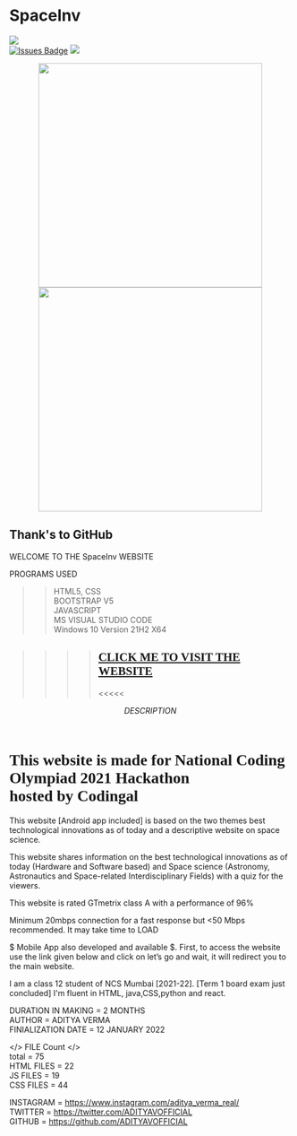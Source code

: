 # SpaceInv
<head>
  <link href="https://fonts.googleapis.com/css2?family=Carter+One&display=swap" rel="stylesheet"></head>
<a href="https://twitter.com/ADITYAVOFFICIAL" ><img src="https://img.shields.io/twitter/follow/ADITYAVOFFICIAL.svg?style=social" /> </a>
<br>
<a href="https://github.com/ADITYAVOFFICIAL/awesome-github-profile-readme/issues"><img src="https://img.shields.io/github/issues/ADITYAVOFFICIAL/awesome-github-profile-readme" alt="Issues Badge"/></a>
<a href="https://www.youtube.com/channel/UC9zfSBBnZniAOrek0xMqUAw" ><img src="https://img.shields.io/youtube/channel/views/UC9zfSBBnZniAOrek0xMqUAw?style=social" /> </a>
<br>
<p align = "center">
  <img src = "https://github-readme-stats.vercel.app/api?username=ADITYAVOFFICIAL&show_icons=true&theme=bear" width = 400>
  <img src = "https://github-readme-streak-stats.herokuapp.com?user=ADITYAVOFFICIAL&theme=dark&hide_border=true" width = 400>
</p>
<h2>Thank's to GitHub</h2>
 WELCOME TO THE SpaceInv WEBSITE  <br>

PROGRAMS USED<br>
>> HTML5, CSS<br>
>> BOOTSTRAP V5<br>
>> JAVASCRIPT<br>
>> MS VISUAL STUDIO CODE<br>
>> Windows 10 Version 21H2 X64<br>

>>>> <h2 style="font-family: 'Carter One', cursive;"><a href="https://spaceinv.adityavermareal.repl.co/"><b>CLICK ME TO VISIT THE WEBSITE</a></b></h2> <<<<<

$$ DESCRIPTION $$<br>

<h1 style="font-family: 'Carter One', cursive;">This website is made for National Coding Olympiad 2021 Hackathon<br>
  hosted by Codingal
</h1>

This website [Android app included] is based on the two themes best technological innovations as of today and a descriptive website on space science.<br>

This website shares information on the best technological innovations as of today (Hardware and Software based) and Space science (Astronomy, Astronautics and Space-related Interdisciplinary Fields) with a quiz for the viewers.<br>

This website is rated GTmetrix class A with a performance of 96%<br>

Minimum 20mbps connection for a fast response but <50 Mbps recommended. It may take time to LOAD<BR>

$ Mobile App also developed and available $. First, to access the website use the link given below
and click on let’s go and wait, it will redirect you to the main website.<br>

I am a class 12 student of NCS Mumbai [2021-22]. [Term 1 board exam just concluded]
I'm fluent in HTML, java,CSS,python and react.<br>

DURATION IN MAKING = 2 MONTHS<br>
AUTHOR = ADITYA VERMA<br>
FINIALIZATION DATE = 12 JANUARY 2022<br>


</> FILE Count  </><br>
total = 75<br>
HTML FILES = 22<br>
JS FILES = 19<br>
CSS FILES = 44<br>

INSTAGRAM = https://www.instagram.com/aditya_verma_real/<br>
TWITTER = https://twitter.com/ADITYAVOFFICIAL<br>
GITHUB = https://github.com/ADITYAVOFFICIAL<br>
